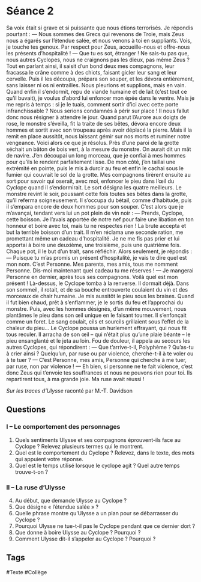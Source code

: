 # Séance 2

Sa voix était si grave et si puissante que nous étions terrorisés. Je répondis pourtant :
— Nous sommes des Grecs qui revenons de Troie, mais Zeus nous a égarés sur l’étendue salée, et nous venons à toi en suppliants. Vois, je touche tes genoux. Par respect pour Zeus, accueille-nous et offre-nous les présents d’hospitalité !
— Que tu es sot, étranger ! Ne sais-tu pas que, nous autres Cyclopes, nous ne craignons pas les dieux, pas même Zeus ?
Tout en parlant ainsi, il saisit d’un bond deux mes compagnons, leur fracassa le crâne comme à des chiots, faisant gicler leur sang et leur cervelle. Puis il les découpa, prépara son souper, et les dévora entièrement, sans laisser ni os ni entrailles. Nous pleurions et supplions, mais en vain.
Quand enfin il s’endormit, repu de viande humaine et de lait (c’est tout ce qu’il buvait), je voulus d’abord lui enfoncer mon épée dans le ventre. Mais je me repris à temps : si je le tuais, comment sortir d’ici avec cette porte infranchissable ? Nous serions condamnés à périr sur place ! Il nous fallut donc nous résigner à attendre le jour.
Quand parut l’Aurore aux doigts de rose, le monstre s’éveilla, fit la traite de ses bêtes, dévora encore deux hommes et sortit avec son troupeau après avoir déplacé la pierre. Mais il la remit en place aussitôt, nous laissant gémir sur nos morts et ruminer notre vengeance. Voici alors ce que je résolus.
Près d’une paroi de la grotte séchait un bâton de bois vert, à la mesure du monstre. On aurait dit un mât de navire. J’en découpai un long morceau, que je confiai à mes hommes pour qu’ils le rendent parfaitement lisse. De mon côté, j’en taillai une extrémité en pointe, puis le mis à durcir au feu et enfin le cachai sous le fumier qui couvrait le sol de la grotte. Mes compagnons tirèrent ensuite au sort pour savoir qui oserait, avec moi, enfoncer le pieu dans l’œil du Cyclope quand il s’endormirait. Le sort désigna les quatre meilleurs.
Le monstre revint le soir, poussant cette fois toutes ses bêtes dans la grotte, qu’il referma soigneusement. Il s’occupa du bétail, comme d’habitude, puis il s’empara encore de deux hommes pour son souper. C’est alors que je m’avançai, tendant vers lui un pot plein de vin noir :
— Prends, Cyclope, cette boisson. Je l’avais apportée de notre nef pour faire une libation en ton honneur et boire avec toi, mais tu ne respectes rien !
La brute accepta et but la terrible boisson d’un trait. Il m’en réclama une seconde ration, me promettant même un cadeau d’hospitalité. Je ne me fis pas prier et lui apportai à boire une deuxième, une troisième, puis une quatrième fois. Chaque pot, il le but d’un trait, sans réfléchir. Alors seulement, je répondis :
— Puisque tu m’as promis un présent d’hospitalité, je vais te dire quel est mon nom. C’est Personne. Mes parents, mes amis, tous me nomment Personne. Dis-moi maintenant quel cadeau tu me réserves !
— Je mangerai Personne en dernier, après tous ses compagnons. Voilà quel est mon présent !
Là-dessus, le Cyclope tomba à la renverse. Il dormait déjà. Dans son sommeil, il rotait, et de sa bouche entrouverte coulaient du vin et des morceaux de chair humaine. Je mis aussitôt le pieu sous les braises. Quand il fut bien chaud, prêt à s’enflammer, je le sortis du feu  et l’approchai du monstre. Puis, avec les hommes désignés, d’un même mouvement, nous plantâmes le pieu dans son œil unique en le faisant tourner. Il s’enfonçait comme un foret. Le sang coulait, cils et sourcils grillaient sous l’effet de la chaleur du pieu…
Le Cyclope poussa un hurlement effrayant, qui nous fit tous reculer. Il arracha de son œil – qui n’était plus qu’une plaie béante – le pieu ensanglanté et le jeta au loin. Fou de douleur, il appela au secours les autres Cyclopes, qui répondirent :
— Que t’arrive-t-il, Polyphème ? Qu’as-tu à crier ainsi ? Quelqu’un, par ruse ou par violence, cherche-t-il à te voler ou à te tuer ?
— C’est Personne, mes amis, Personne qui cherche à me tuer, par ruse, non par violence !
​— Eh bien, si personne ne te fait violence, c’est donc Zeus qui t’envoie tes souffrances et nous ne pouvons rien pour toi.
​Ils repartirent tous, à ma grande joie. Ma ruse avait réussi !
 
​*Sur les traces d’Ulysse* raconté par M.-T. Davidson
 
## Questions
 
### I – Le comportement des personnages
 
1. Quels sentiments Ulysse et ses compagnons éprouvent-ils face au Cyclope ? Relevez plusieurs termes qui le montrent.
2. Quel est le comportement du Cyclope ? Relevez, dans le texte, des mots qui appuient votre réponse.
3. Quel est le temps utilisé lorsque le cyclope agit ? Quel autre temps trouve-t-on ?
 
### II – La ruse d’Ulysse
 
4. Au début, que demande Ulysse au Cyclope ?
5. Que désigne « l’étendue salée » ?
6. Quelle phrase montre qu’Ulysse a un plan pour se débarrasser du Cyclope ?
7. Pourquoi Ulysse ne tue-t-il pas le Cyclope pendant que ce dernier dort ?
8. Que donne à boire Ulysse au Cyclope ? Pourquoi ?
9. Comment Ulysse dit-il s’appeler au Cyclope ? Pourquoi ?

## Tags

#Texte #Collège 